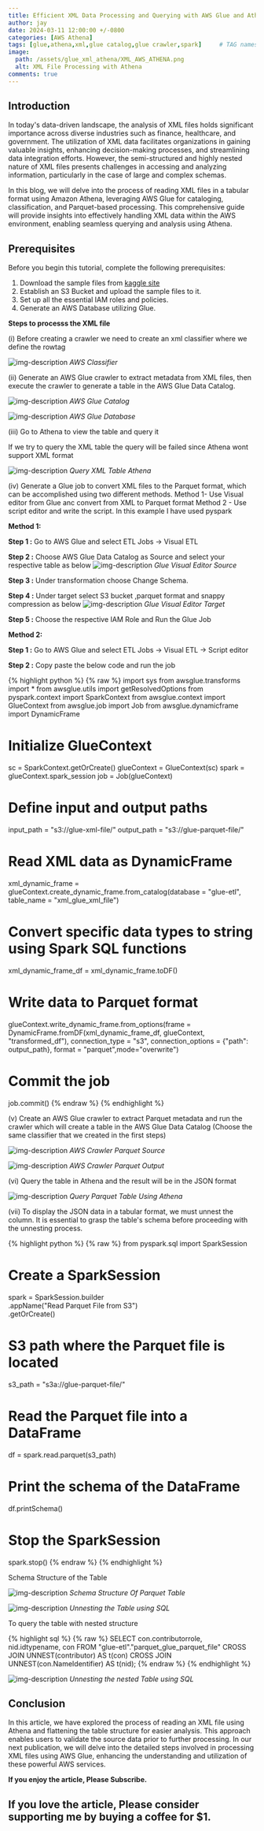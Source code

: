 ```yaml
---
title: Efficient XML Data Processing and Querying with AWS Glue and Athena - A Comprehensive Guide
author: jay
date: 2024-03-11 12:00:00 +/-0800
categories: [AWS Athena]
tags: [glue,athena,xml,glue catalog,glue crawler,spark]     # TAG names should always be lowercase
image:
  path: /assets/glue_xml_athena/XML_AWS_ATHENA.png
  alt: XML File Processing with Athena 
comments: true
---
```


<!-- Google tag (gtag.js) -->
<script async src="https://www.googletagmanager.com/gtag/js?id=G-56G57XP8PY"></script>
<script>
  window.dataLayer = window.dataLayer || [];
  function gtag(){dataLayer.push(arguments);}
  gtag('js', new Date());

  gtag('config', 'G-56G57XP8PY');
</script>

## Introduction
In today's data-driven landscape, the analysis of XML files holds significant importance across diverse industries such as finance, healthcare, and government. The utilization of XML data facilitates organizations in gaining valuable insights, enhancing decision-making processes, and streamlining data integration efforts. However, the semi-structured and highly nested nature of XML files presents challenges in accessing and analyzing information, particularly in the case of large and complex schemas.

In this blog, we will delve into the process of reading XML files in a tabular format using Amazon Athena, leveraging AWS Glue for cataloging, classification, and Parquet-based processing. This comprehensive guide will provide insights into effectively handling XML data within the AWS environment, enabling seamless querying and analysis using Athena.


## Prerequisites
Before you begin this tutorial, complete the following prerequisites:
1. Download the sample files from [ kaggle site ](https://www.kaggle.com/datasets/amritanshusharma23/demo-xml)
2. Establish an S3 Bucket and upload the sample files to it.
3. Set up all the essential IAM roles and policies.
4. Generate an AWS Database utilizing Glue.

**Steps to processs the XML file** 

(i) Before creating a crawler we need to create an xml classifier where we define the rowtag 

  ![img-description](/assets/glue_xml_athena/classifier_xml.png)
_AWS Classifier_

(ii) Generate an AWS Glue crawler to extract metadata from XML files, then execute the crawler to generate a table in the AWS Glue Data Catalog.

  ![img-description](/assets/glue_xml_athena/crawler_s3_classifier.png)
_AWS Glue Catalog_

  ![img-description](/assets/glue_xml_athena/crawler_s3_classifier.png)
_AWS Glue Database_

(iii) Go to Athena to view the table and query it

If we try to query the XML table the query will be failed since Athena wont support XML format

  ![img-description](/assets/glue_xml_athena/xml_query.png)
_Query XML Table Athena_

(iv) Generate a Glue job to convert XML files to the Parquet format, which can be accomplished using two different methods.
      Method 1- Use Visual editor from Glue anc convert from XML to Parquet format
      Method 2 - Use script editor and write the script. In this example I have used pyspark

**Method 1:** 

  **Step 1 :** Go to AWS Glue and select ETL Jobs -> Visual ETL

  **Step 2 :** Choose AWS Glue Data Catalog as Source and select your respective table as below
                  ![img-description](/assets/glue_xml_athena/glue_source.png)
                  _Glue Visual Editor Source_

  **Step 3 :** Under transformation choose Change Schema.

  **Step 4 :** Under target select S3 bucket ,parquet format and snappy compression as below 
        ![img-description](/assets/glue_xml_athena/glue_target.png)
        _Glue Visual Editor Target_

  **Step 5 :** Choose the respective IAM Role and Run the Glue Job

**Method 2:** 

   **Step 1 :** Go to AWS Glue and select ETL Jobs -> Visual ETL -> Script editor  
   
  **Step 2 :** Copy paste the below code and run the job

{% highlight python %}
{% raw %}
import sys
from awsglue.transforms import *
from awsglue.utils import getResolvedOptions
from pyspark.context import SparkContext
from awsglue.context import GlueContext
from awsglue.job import Job
from awsglue.dynamicframe import DynamicFrame

# Initialize GlueContext
sc = SparkContext.getOrCreate()
glueContext = GlueContext(sc)
spark = glueContext.spark_session
job = Job(glueContext)


# Define input and output paths
input_path = "s3://glue-xml-file/"
output_path = "s3://glue-parquet-file/"

# Read XML data as DynamicFrame
xml_dynamic_frame = glueContext.create_dynamic_frame.from_catalog(database = "glue-etl", table_name = "xml_glue_xml_file")

# Convert specific data types to string using Spark SQL functions
xml_dynamic_frame_df = xml_dynamic_frame.toDF()


# Write data to Parquet format
glueContext.write_dynamic_frame.from_options(frame = DynamicFrame.fromDF(xml_dynamic_frame_df, glueContext, "transformed_df"), connection_type = "s3", connection_options = {"path": output_path}, format = "parquet",mode="overwrite")


# Commit the job
job.commit()
{% endraw %}
{% endhighlight %}


(v) Create an AWS Glue crawler to extract Parquet metadata and run the crawler which will create a table in the AWS Glue Data Catalog (Choose the same classifier that we created in the first steps)

![img-description](/assets/glue_xml_athena/parquet_crawler_src.png)
_AWS Crawler Parquet Source_

![img-description](/assets/glue_xml_athena/parquet_crawler_output.png)
_AWS Crawler Parquet Output_


(vi) Query the table in Athena and the result will be in the JSON format

![img-description](/assets/glue_xml_athena/parquet_athena.png)
_Query Parquet Table Using Athena_

(vii) To display the JSON data in a tabular format, we must unnest the column. It is essential to grasp the table's schema before proceeding with the unnesting process.

{% highlight python %}
{% raw %}
from pyspark.sql import SparkSession

# Create a SparkSession
spark = SparkSession.builder \
    .appName("Read Parquet File from S3") \
    .getOrCreate()

# S3 path where the Parquet file is located
s3_path = "s3a://glue-parquet-file/"

# Read the Parquet file into a DataFrame
df = spark.read.parquet(s3_path)

# Print the schema of the DataFrame
df.printSchema()

# Stop the SparkSession
spark.stop()
{% endraw %}
{% endhighlight %}

Schema Structure of the Table

![img-description](/assets/glue_xml_athena/printSchema.png)
_Schema Structure Of Parquet Table_


![img-description](/assets/glue_xml_athena/parquet_unest.png)
_Unnesting the Table using SQL_


To query the table with nested structure

{% highlight sql %}
{% raw %}
SELECT 
    con.contributorrole,
    nid.idtypename,
    con
FROM 
    "glue-etl"."parquet_glue_parquet_file"
CROSS JOIN 
    UNNEST(contributor) AS t(con)
CROSS JOIN 
    UNNEST(con.NameIdentifier) AS t(nid);
{% endraw %}
{% endhighlight %}


![img-description](/assets/glue_xml_athena/parquest_nestesd_unnest.png)
_Unnesting the nested Table using SQL_

## Conclusion

In this article, we have explored the process of reading an XML file using Athena and flattening the table structure for easier analysis. This approach enables users to validate the source data prior to further processing. In our next publication, we will delve into the detailed steps involved in processing XML files using AWS Glue, enhancing the understanding and utilization of these powerful AWS services.




**If you enjoy the article, Please Subscribe.**
## If you love the article, Please consider supporting me by buying a coffee for $1.


<script type="text/javascript" src="https://cdnjs.buymeacoffee.com/1.0.0/button.prod.min.js" data-name="bmc-button" data-slug="jayaananth" data-color="#FFDD00" data-emoji="☕"  data-font="Cookie" data-text="Buy me a coffee @ 1$" data-outline-color="#000000" data-font-color="#000000" data-coffee-color="#ffffff" ></script>


<script async src="https://pagead2.googlesyndication.com/pagead/js/adsbygoogle.js?client=ca-pub-4606733459883553"
     crossorigin="anonymous"></script>